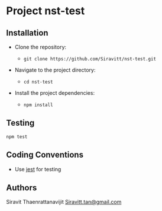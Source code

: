 # Project nst-test

## Installation

* Clone the repository:
	* ```git clone https://github.com/Siravitt/nst-test.git```

* Navigate to the project directory:
	* ```cd nst-test```

* Install the project dependencies:
	* ```npm install```

## Testing
	npm test

## Coding Conventions
* Use [jest](https://jestjs.io/) for testing

## Authors
Siravit Thaenrattanavijit Siravitt.tan@gmail.com
